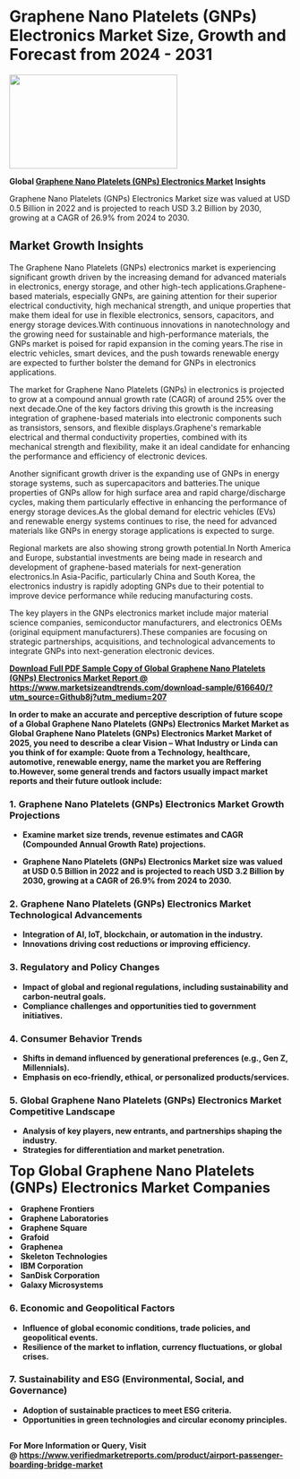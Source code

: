 <H1>Graphene Nano Platelets (GNPs) Electronics Market Size, Growth and Forecast from 2024 - 2031</H1><img class="aligncenter size-medium wp-image-584254" src="https://thirdeyenews.in/wp-content/uploads/2024/09/Global-Market-Research-300x168.jpeg" alt="" width="300" height="168" /><p><strong>Global&nbsp;<a href="https://www.marketsizeandtrends.com/download-sample/616640/?utm_source=Github8j?utm_medium=207">Graphene Nano Platelets (GNPs) Electronics Market</a> Insights</strong></p><p>Graphene Nano Platelets (GNPs) Electronics Market size was valued at USD 0.5 Billion in 2022 and is projected to reach USD 3.2 Billion by 2030, growing at a CAGR of 26.9% from 2024 to 2030.</p><p><h2>Market Growth Insights</h2> <p>The Graphene Nano Platelets (GNPs) electronics market is experiencing significant growth driven by the increasing demand for advanced materials in electronics, energy storage, and other high-tech applications.Graphene-based materials, especially GNPs, are gaining attention for their superior electrical conductivity, high mechanical strength, and unique properties that make them ideal for use in flexible electronics, sensors, capacitors, and energy storage devices.With continuous innovations in nanotechnology and the growing need for sustainable and high-performance materials, the GNPs market is poised for rapid expansion in the coming years.The rise in electric vehicles, smart devices, and the push towards renewable energy are expected to further bolster the demand for GNPs in electronics applications.</p> <p><strong><a href="#"></a></strong></p> <p>The market for Graphene Nano Platelets (GNPs) in electronics is projected to grow at a compound annual growth rate (CAGR) of around 25% over the next decade.One of the key factors driving this growth is the increasing integration of graphene-based materials into electronic components such as transistors, sensors, and flexible displays.Graphene's remarkable electrical and thermal conductivity properties, combined with its mechanical strength and flexibility, make it an ideal candidate for enhancing the performance and efficiency of electronic devices.</p> <p>Another significant growth driver is the expanding use of GNPs in energy storage systems, such as supercapacitors and batteries.The unique properties of GNPs allow for high surface area and rapid charge/discharge cycles, making them particularly effective in enhancing the performance of energy storage devices.As the global demand for electric vehicles (EVs) and renewable energy systems continues to rise, the need for advanced materials like GNPs in energy storage applications is expected to surge.</p> <p>Regional markets are also showing strong growth potential.In North America and Europe, substantial investments are being made in research and development of graphene-based materials for next-generation electronics.In Asia-Pacific, particularly China and South Korea, the electronics industry is rapidly adopting GNPs due to their potential to improve device performance while reducing manufacturing costs.</p> <p>The key players in the GNPs electronics market include major material science companies, semiconductor manufacturers, and electronics OEMs (original equipment manufacturers).These companies are focusing on strategic partnerships, acquisitions, and technological advancements to integrate GNPs into next-generation electronic devices.</p> <p><strong><a href="#"></p><p><span class=""><strong>Download Full PDF Sample Copy of Global Graphene Nano Platelets (GNPs) Electronics Market Report</strong> @ <a href="https://www.marketsizeandtrends.com/download-sample/616640/?utm_source=Github8j?utm_medium=207" target="_blank">https://www.marketsizeandtrends.com/download-sample/616640/?utm_source=Github8j?utm_medium=207</a></span></p><p>In order to make an accurate and perceptive description of future scope of a Global&nbsp;Graphene Nano Platelets (GNPs) Electronics Market Market as Global&nbsp;Graphene Nano Platelets (GNPs) Electronics Market Market of 2025, you need to describe a clear Vision &ndash; What Industry or Linda can you think of for example: Quote from a Technology, healthcare, automotive, renewable energy, name the market you are Reffering to.However, some general trends and factors usually impact market reports and their future outlook include:</p><h3>1.&nbsp;<strong>Graphene Nano Platelets (GNPs) Electronics Market Growth Projections</strong></h3><ul><li>Examine market size trends, revenue estimates and CAGR (Compounded Annual Growth Rate) projections.</li><li><p>Graphene Nano Platelets (GNPs) Electronics Market size was valued at USD 0.5 Billion in 2022 and is projected to reach USD 3.2 Billion by 2030, growing at a CAGR of 26.9% from 2024 to 2030.</p></li></ul><h3>2.&nbsp;<strong>Graphene Nano Platelets (GNPs) Electronics Market Technological Advancements</strong></h3><ul><li>Integration of AI, IoT, blockchain, or automation in the industry.</li><li>Innovations driving cost reductions or improving efficiency.</li></ul><h3>3.&nbsp;<strong>Regulatory and Policy Changes</strong></h3><ul><li>Impact of global and regional regulations, including sustainability and carbon-neutral goals.</li><li>Compliance challenges and opportunities tied to government initiatives.</li></ul><h3>4.&nbsp;<strong>Consumer Behavior Trends</strong></h3><ul><li>Shifts in demand influenced by generational preferences (e.g., Gen Z, Millennials).</li><li>Emphasis on eco-friendly, ethical, or personalized products/services.</li></ul><h3>5.&nbsp;<strong>Global Graphene Nano Platelets (GNPs) Electronics Market Competitive Landscape</strong></h3><ul><li>Analysis of key players, new entrants, and partnerships shaping the industry.</li><li>Strategies for differentiation and market penetration.</li></ul><p data-pm-slice="1 1 []"><span style="color: inherit; font-family: inherit; font-size: 25px;">Top Global Graphene Nano Platelets (GNPs) Electronics Market Companies</span></p><div class="" data-test-id=""><p><li>Graphene Frontiers</li><li> Graphene Laboratories</li><li> Graphene Square</li><li> Grafoid</li><li> Graphenea</li><li> Skeleton Technologies</li><li> IBM Corporation</li><li> SanDisk Corporation</li><li> Galaxy Microsystems</li></p></div><h3>6.&nbsp;<strong>Economic and Geopolitical Factors</strong></h3><ul><li>Influence of global economic conditions, trade policies, and geopolitical events.</li><li>Resilience of the market to inflation, currency fluctuations, or global crises.</li></ul><h3>7.&nbsp;<strong>Sustainability and ESG (Environmental, Social, and Governance)</strong></h3><ul><li>Adoption of sustainable practices to meet ESG criteria.</li><li>Opportunities in green technologies and circular economy principles.</li></ul><h2><strong style="font-size: 14px;">For More Information or Query, Visit @&nbsp;</strong><a style="background-color: #ffffff; font-size: 14px;" href="https://www.marketsizeandtrends.com/report/graphene-nano-platelets-gnps-electronics-market/" target="_blank">https://www.verifiedmarketreports.com/product/airport-passenger-boarding-bridge-market</a></h2>